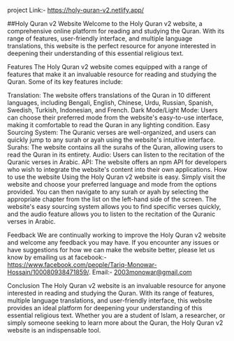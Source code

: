  project Link:- https://holy-quran-v2.netlify.app/

##Holy Quran v2 Website
Welcome to the Holy Quran v2 website, a comprehensive online platform for reading and studying the Quran. With its range of features, user-friendly interface, and multiple language translations, this website is the perfect resource for anyone interested in deepening their understanding of this essential religious text.

Features
The Holy Quran v2 website comes equipped with a range of features that make it an invaluable resource for reading and studying the Quran. Some of its key features include:

Translation: The website offers translations of the Quran in 10 different languages, including Bengali, English, Chinese, Urdu, Russian, Spanish, Swedish, Turkish, Indonesian, and French.
Dark Mode/Light Mode: Users can choose their preferred mode from the website's easy-to-use interface, making it comfortable to read the Quran in any lighting condition.
Easy Sourcing System: The Quranic verses are well-organized, and users can quickly jump to any surah or ayah using the website's intuitive interface.
Surahs: The website contains all the surahs of the Quran, allowing users to read the Quran in its entirety.
Audio: Users can listen to the recitation of the Quranic verses in Arabic.
API: The website offers an npm API for developers who wish to integrate the website's content into their own applications.
How to use the website
Using the Holy Quran v2 website is easy. Simply visit the website and choose your preferred language and mode from the options provided. You can then navigate to any surah or ayah by selecting the appropriate chapter from the list on the left-hand side of the screen. The website's easy sourcing system allows you to find specific verses quickly, and the audio feature allows you to listen to the recitation of the Quranic verses in Arabic.

Feedback
We are continually working to improve the Holy Quran v2 website and welcome any feedback you may have. If you encounter any issues or have suggestions for how we can make the website better, please let us know by emailing us at
facebook:- https://www.facebook.com/people/Tariq-Monowar-Hossain/100080938471859/. 
Email:- 2003monowar@gmail.com

Conclusion
The Holy Quran v2 website is an invaluable resource for anyone interested in reading and studying the Quran. With its range of features, multiple language translations, and user-friendly interface, this website provides an ideal platform for deepening your understanding of this essential religious text. Whether you are a student of Islam, a researcher, or simply someone seeking to learn more about the Quran, the Holy Quran v2 website is an indispensable tool.
